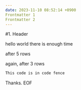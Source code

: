 ```yaml
---
date: 2023-11-10 08:52:14 +0900
Frontmatter 1
Frontmatter 2
---
```


#1. Header

hello world
there is enough time





after 5 rows



again, after 3 rows






```sh
This code is in code fence
```

Thanks.
EOF
